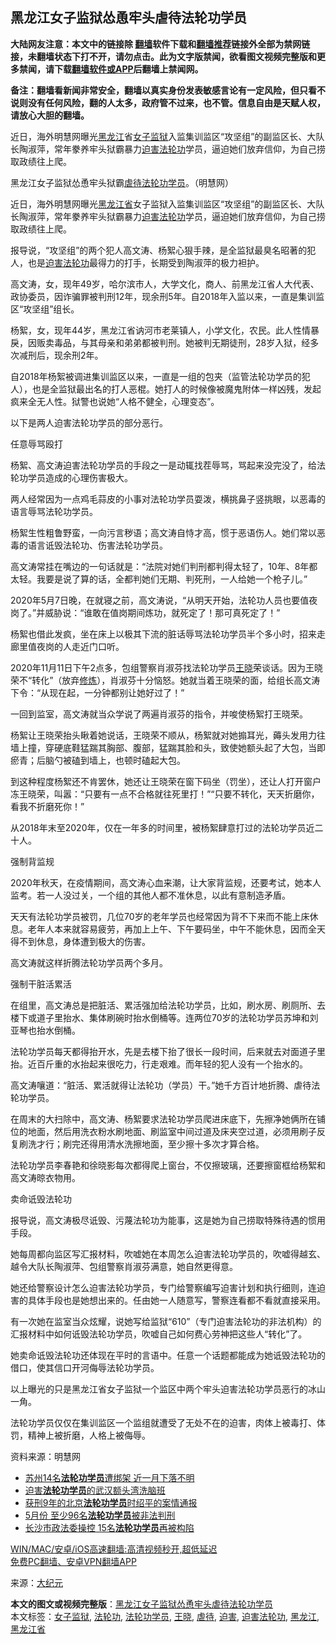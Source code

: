 <h2>黑龙江女子监狱怂恿牢头虐待法轮功学员</h2> <p class="notice"><b>大陆网友注意：本文中的链接除 <a href="https://github.com/bannedbook/fanqiang" >翻墙</a>软件下载和<a href="https://github.com/killgcd/justmysocks/blob/master/README.md">翻墙推荐</a>链接外全部为禁网链接，未翻墙状态下打不开，请勿点击。此为文字版禁闻，欲看图文视频完整版和更多禁闻，请下载<a href="https://github.com/bannedbook/fanqiang">翻墙软件或APP</a>后翻墙上禁闻网。</p><p>备注：翻墙看新闻非常安全，翻墙以真实身份发表敏感言论有一定风险，但只看不说则没有任何风险，翻的人太多，政府管不过来，也不管。信息自由是天赋人权，请放心大胆的翻墙。</b></p>  <div class="entry"> <p id="summary">近日，海外明慧网曝光<a href="https://www.bannedbook.org/bnews/tag/%e9%bb%91%e9%be%99%e6%b1%9f/" class="st_tag internal_tag" rel="tag" title="标签 黑龙江 下的日志">黑龙江</a>省<a href="https://www.bannedbook.org/bnews/tag/%E5%A5%B3%E5%AD%90%E7%9B%91%E7%8B%B1/" class="st_tag internal_tag" rel="tag" title="标签 女子监狱 下的日志">女子监狱</a>入监集训监区“攻坚组”的副监区长、大队长陶淑萍，常年豢养牢头狱霸暴力<span class='wp_keywordlink'><a href="https://www.bannedbook.org/forum11/topic278.html" title="评江泽民与中共相互利用迫害法轮功" target="_blank">迫害法轮功</a></span>学员，逼迫她们放弃信仰，为自己捞取政绩往上爬。</p> <p id="conimg">黑龙江女子监狱怂恿牢头狱霸<a href="https://www.bannedbook.org/bnews/tag/%E8%99%90%E5%BE%85/" class="st_tag internal_tag" rel="tag" title="标签 虐待 下的日志">虐待</a><a href="https://www.bannedbook.org/bnews/tag/%e6%b3%95%e8%bd%ae%e5%8a%9f%e5%ad%a6%e5%91%98/" class="st_tag internal_tag" rel="tag" title="标签 法轮功学员 下的日志">法轮功学员</a>。（明慧网）</p> <p>近日，海外明慧网曝光<a href="https://www.bannedbook.org/bnews/tag/%E9%BB%91%E9%BE%99%E6%B1%9F%E7%9C%81/" class="st_tag internal_tag" rel="tag" title="标签 黑龙江省 下的日志">黑龙江省</a>女子监狱入监集训监区“攻坚组”的副监区长、大队长陶淑萍，常年豢养牢头狱霸暴力<a href="https://www.bannedbook.org/bnews/tag/%e8%bf%ab%e5%ae%b3/" class="st_tag internal_tag" rel="tag" title="标签 迫害 下的日志">迫害</a><a href="https://www.bannedbook.org/bnews/tag/%e6%b3%95%e8%bd%ae%e5%8a%9f/" class="st_tag internal_tag" rel="tag" title="标签 法轮功 下的日志">法轮功</a>学员，逼迫她们放弃信仰，为自己捞取政绩往上爬。</p> <p>报导说，“攻坚组”的两个犯人高文涛、杨絮心狠手辣，是全监狱最臭名昭著的犯人，也是<a href="https://www.bannedbook.org/bnews/tag/%e8%bf%ab%e5%ae%b3%e6%b3%95%e8%bd%ae%e5%8a%9f/" class="st_tag internal_tag" rel="tag" title="标签 迫害法轮功 下的日志">迫害法轮功</a>最得力的打手，长期受到陶淑萍的极力袒护。</p> <p>高文涛，女，现年49岁，哈尔滨市人，大学文化，商人、前黑龙江省人大代表、政协委员，因诈骗罪被判刑12年，现余刑5年。自2018年入监以来，一直是集训监区“攻坚组”组长。</p> <p>杨絮，女，现年44岁，黑龙江省讷河市老莱镇人，小学文化，农民。此人性情暴戾，因贩卖毒品，与其母亲和弟弟都被判刑。她被判无期徒刑，28岁入狱，经多次减刑后，现余刑2年。</p> <p>自2018年杨絮被调进集训监区以来，一直是一组的包夹（监管法轮功学员的犯人），也是全监狱最出名的打人恶棍。她打人的时候像被魔鬼附体一样凶残，发起疯来全无人性。狱警也说她“人格不健全，心理变态”。</p> <p>以下是两人迫害法轮功学员的部分恶行。</p> <p>任意辱骂殴打</p> <p>杨絮、高文涛迫害法轮功学员的手段之一是动辄找茬辱骂，骂起来没完没了，给法轮功学员造成的心理伤害极大。</p>  <p>两人经常因为一点鸡毛蒜皮的小事对法轮功学员耍泼，横挑鼻子竖挑眼，以恶毒的语言辱骂法轮功学员。</p> <p>杨絮生性粗鲁野蛮，一向污言秽语；高文涛自恃才高，惯于恶语伤人。她们常以恶毒的语言诋毁法轮功、伤害法轮功学员。</p> <p>高文涛常挂在嘴边的一句话就是：“法院对她们判刑都判得太轻了，10年、8年都太轻。我要是说了算的话，全都判她们无期、判死刑，一人给她一个枪子儿。”</p> <p>2020年5月7日晚，在就寝之前，高文涛说，“从明天开始，法轮功人员也要值夜岗了。”并威胁说：“谁敢在值岗期间炼功，就死定了！那可真死定了！”</p> <p>杨絮也借此发疯，坐在床上以极其下流的脏话辱骂法轮功学员半个多小时，招来走廊里值夜岗的人走近门口听。</p> <p>2020年11月11日下午2点多，包组警察肖淑芬找法轮功学员<a href="https://www.bannedbook.org/bnews/tag/%e7%8e%8b%e6%99%93/" class="st_tag internal_tag" rel="tag" title="标签 王晓 下的日志">王晓</a>荣谈话。因为王晓荣不“转化”（放弃<span class='wp_keywordlink'><a href="https://www.qi-gong.me/" title="气功修炼网" target="_blank">修炼</a></span>），肖淑芬十分恼怒。她就当着王晓荣的面，给组长高文涛下令：“从现在起，一分钟都别让她好过了！”</p> <p>一回到监室，高文涛就当众学说了两遍肖淑芬的指令，并唆使杨絮打王晓荣。</p> <p>杨絮让王晓荣抬头瞅着她说话，王晓荣不顺从，杨絮就对她搧耳光，薅头发用力往墙上撞，穿硬底鞋猛踹其胸部、腹部，猛踹其脸和头，致使她额头起了大包，当即瘀青；后脑勺被磕到墙上，也顿时磕起大包。</p> <p>到这种程度杨絮还不肯罢休，她还让王晓荣在窗下码坐（罚坐），还让人打开窗户冻王晓荣，叫嚣：“只要有一点不合格就往死里打！”“只要不转化，天天折磨你，看我不折磨死你！”</p> <p>从2018年末至2020年，仅在一年多的时间里，被杨絮肆意打过的法轮功学员近二十人。</p>  <p>强制背监规</p> <p>2020年秋天，在疫情期间，高文涛心血来潮，让大家背监规，还要考试，她本人监考。若一人没过关，一个组的其他人都不准休息，以此有意制造矛盾。</p> <p>天天有法轮功学员被罚，几位70岁的老年学员也经常因为背不下来而不能上床休息。老年人本来就容易疲劳，再加上上午、下午要码坐，中午不能休息，因而全天得不到休息，身体遭到极大的伤害。</p> <p>高文涛就这样折腾法轮功学员两个多月。</p> <p>强制干脏活累活</p> <p>在组里，高文涛总是把脏活、累活强加给法轮功学员，比如，刷水房、刷厕所、去楼下或道子里抬水、集体刷碗时抬水倒桶等。连两位70岁的法轮功学员苏坤和刘亚琴也抬水倒桶。</p> <p>法轮功学员每天都得抬开水，先是去楼下抬了很长一段时间，后来就去对面道子里抬。近百斤重的水抬起来很吃力，行走艰难。而年轻的犯人没有一个抬水的。</p> <p>高文涛嚷道：“脏活、累活就得让法轮功（学员）干。”她千方百计地折腾、虐待法轮功学员。</p> <p>在周末的大扫除中，高文涛、杨絮要求法轮功学员爬进床底下，先擦净她俩所在铺位的地面，然后用洗衣粉水刷地面、刷监室中间过道及床夹空过道，必须用刷子反复刷洗才行；刷完还得用清水洗擦地面，至少擦十多次才算合格。</p> <p>法轮功学员李春艳和徐晓影每次都得爬上窗台，不仅擦玻璃，还要擦窗框给杨絮和高文涛晾衣物用。</p>  <p>卖命诋毁法轮功</p> <p>报导说，高文涛极尽诋毁、污蔑法轮功为能事，这是她为自己捞取特殊待遇的惯用手段。</p> <p>她每周都向监区写汇报材料，吹嘘她在本周怎么迫害法轮功学员的，吹嘘得越玄、越令大队长陶淑萍、包组警察肖淑芬满意，她自然更得意。</p> <p>她还给警察设计怎么迫害法轮功学员，专门给警察编写迫害计划和执行细则，连迫害的具体手段也是她想出来的。任由她一人随意写，警察连看都不看就直接采用。</p> <p>有一次她在监室当众炫耀，说她写给监狱“610”（专门迫害法轮功的非法机构）的汇报材料中如何诋毁法轮功学员，吹嘘自己如何费心劳神把这些人“转化”了。</p> <p>她卖命诋毁法轮功还体现在平时的言语中。任意一个话题都能成为她诋毁法轮功的借口，使其信口开河侮辱法轮功学员。</p> <p>以上曝光的只是黑龙江省女子监狱一个监区中两个牢头迫害法轮功学员恶行的冰山一角。</p> <p>法轮功学员仅仅在集训监区一个监组就遭受了无处不在的迫害，肉体上被毒打、体罚，精神上被折磨，人格上被侮辱。</p> <p>资料来源：明慧网</p> <ul class='op-related-articles' title='相关阅读'> <li><a href='https://www.bannedbook.org/bnews/cnnews/20210609/1563061.html' target='_blank'>苏州14名<b>法轮功学员</b>遭绑架 近一月下落不明</a></li> <li><a href='https://www.bannedbook.org/bnews/cnnews/20210608/1562528.html' target='_blank'>迫害<b>法轮功学员</b>的武汉额头湾洗脑班</a></li> <li><a href='https://www.bannedbook.org/bnews/weiquan/20210608/1562238.html' target='_blank'>获刑9年的北京<b>法轮功学员</b>时绍平的案情通报</a></li> <li><a href='https://www.bannedbook.org/bnews/cnnews/20210607/1561655.html' target='_blank'>5月份 至少96名<b>法轮功学员</b>被非法判刑</a></li> <li><a href='https://www.bannedbook.org/bnews/cnnews/20210603/1559068.html' target='_blank'>长沙市政法委操控 15名<b>法轮功学员</b>再被构陷</a></li> </ul> <p class="texttj"> <a href="https://github.com/bannedbook/fanqiang/wiki/V2ray%E6%9C%BA%E5%9C%BA" target="_blank">WIN/MAC/安卓/iOS高速翻墙:高清视频秒开,超低延迟</a><br/> <a href="https://github.com/bannedbook/fanqiang/wiki/%E7%A6%81%E9%97%BB%E7%BD%91%E5%AE%89%E5%8D%93%E7%BF%BB%E5%A2%99%E6%96%B0%E9%97%BBAPP" target="_blank">免费PC翻墙、安卓VPN翻墙APP</a></p> <p> 来源：<span class='wp_keywordlink_affiliate'><a href="http://www.epochtimes.com/" title="大纪元" target="_blank">大纪元</a></span> </p><a name='sharetosocial'></a>       <div><b>本文的图文或视频完整版</b>：<a href='https://www.bannedbook.org/bnews/cbnews/20210610/1563685.html'>黑龙江女子监狱怂恿牢头虐待法轮功学员</a></div>  </div><!--END ENTRY--> <div class="postfooter"> <div>本文标签：<a href="https://www.bannedbook.org/bnews/tag/%E5%A5%B3%E5%AD%90%E7%9B%91%E7%8B%B1/" rel="tag">女子监狱</a>, <a href="https://www.bannedbook.org/bnews/tag/%e6%b3%95%e8%bd%ae%e5%8a%9f/" rel="tag">法轮功</a>, <a href="https://www.bannedbook.org/bnews/tag/%e6%b3%95%e8%bd%ae%e5%8a%9f%e5%ad%a6%e5%91%98/" rel="tag">法轮功学员</a>, <a href="https://www.bannedbook.org/bnews/tag/%e7%8e%8b%e6%99%93/" rel="tag">王晓</a>, <a href="https://www.bannedbook.org/bnews/tag/%E8%99%90%E5%BE%85/" rel="tag">虐待</a>, <a href="https://www.bannedbook.org/bnews/tag/%e8%bf%ab%e5%ae%b3/" rel="tag">迫害</a>, <a href="https://www.bannedbook.org/bnews/tag/%e8%bf%ab%e5%ae%b3%e6%b3%95%e8%bd%ae%e5%8a%9f/" rel="tag">迫害法轮功</a>, <a href="https://www.bannedbook.org/bnews/tag/%e9%bb%91%e9%be%99%e6%b1%9f/" rel="tag">黑龙江</a>, <a href="https://www.bannedbook.org/bnews/tag/%E9%BB%91%E9%BE%99%E6%B1%9F%E7%9C%81/" rel="tag">黑龙江省</a></div>  </div><!--END POSTFOOTER--> 